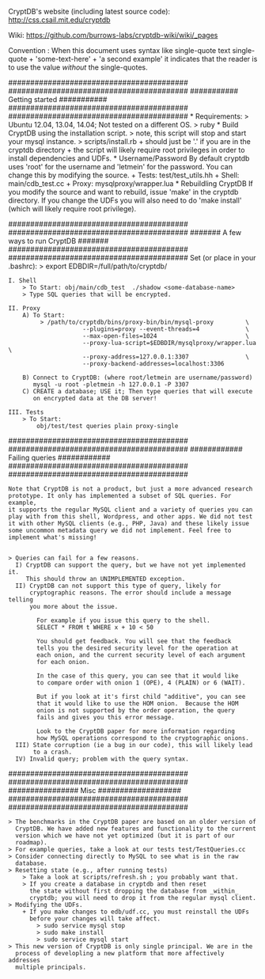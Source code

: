 CryptDB's website (including latest source code): http://css.csail.mit.edu/cryptdb

Wiki: https://github.com/burrows-labs/cryptdb-wiki/wiki/_pages

Convention : When this document uses syntax like
                single-quote text single-quote
                + 'some-text-here'
                + 'a second example'
             it indicates that the reader is to use the value _without_
             the single-quotes.
	     
#########################################
#########################################
########### Getting started   ###########
#########################################
#########################################
    * Requirements:
      > Ubuntu 12.04, 13.04, 14.04; Not tested on a different OS.
      > ruby
    * Build CryptDB using the installation script.
      > note, this script will stop and start your mysql instance.
      > scripts/install.rb <path-to-cryptdb>
        + <path-to-cryptdb> should just be '.' if you are in the cryptdb
          directory
        + the script will likely require root privileges in order to
          install dependencies and UDFs.
    * Username/Password
        By default cryptdb uses 'root' for the username and 'letmein'
        for the password. You can change this by modifying the source.
            + Tests: test/test_utils.hh
            + Shell: main/cdb_test.cc
            + Proxy: mysqlproxy/wrapper.lua
    * Rebuildling CryptDB
        If you modify the source and want to rebuild, issue 'make' in the
        cryptdb directory.  If you change the UDFs you will also need to do
        'make install' (which will likely require root privilege).

#########################################
#########################################
####### A few ways to run CryptDB #######
#########################################
#########################################
    Set (or place in your .bashrc):
    > export EDBDIR=/full/path/to/cryptdb/	

    I. Shell
        > To Start: obj/main/cdb_test  ./shadow <some-database-name>
        > Type SQL queries that will be encrypted.

    II. Proxy
        A) To Start: 
             > /path/to/cryptdb/bins/proxy-bin/bin/mysql-proxy         \
                         --plugins=proxy --event-threads=4             \
                         --max-open-files=1024                         \
                         --proxy-lua-script=$EDBDIR/mysqlproxy/wrapper.lua \
                         --proxy-address=127.0.0.1:3307                \
                         --proxy-backend-addresses=localhost:3306

        B) Connect to CryptDB: (where root/letmein are username/password)
           mysql -u root -pletmein -h 127.0.0.1 -P 3307
        C) CREATE a database; USE it; Then type queries that will execute
           on encrypted data at the DB server!

    III. Tests
        > To Start:
            obj/test/test queries plain proxy-single


#########################################
#########################################
############ Failing queries ############
#########################################
#########################################

	    
    Note that CryptDB is not a product, but just a more advanced research
    prototype. It only has implemented a subset of SQL queries. For example,
    it supports the regular MySQL client and a variety of queries you can
    play with from this shell, Wordpress, and other apps. We did not test
    it with other MySQL clients (e.g., PHP, Java) and these likely issue
    some uncommon metadata query we did not implement. Feel free to
    implement what's missing!


    > Queries can fail for a few reasons.
      I) CryptDB can support the query, but we have not yet implemented it.
         This should throw an UNIMPLEMENTED exception.
      II) CryptDB can not support this type of query, likely for
          cryptographic reasons. The error should include a message telling
          you more about the issue.

            For example if you issue this query to the shell.
            SELECT * FROM t WHERE x + 10 < 50

            You should get feedback. You will see that the feedback
            tells you the desired security level for the operation at
            each onion, and the current security level of each argument
            for each onion.

            In the case of this query, you can see that it would like
            to compare order with onion 1 (OPE), 4 (PLAIN) or 6 (WAIT).

            But if you look at it's first child "additive", you can see
            that it would like to use the HOM onion.  Because the HOM
            onion is not supported by the order operation, the query
            fails and gives you this error message.

            Look to the CryptDB paper for more information regarding
            how MySQL operations correspond to the cryptographic onions.
      III) State corruption (ie a bug in our code), this will likely lead
           to a crash.
      IV) Invalid query; problem with the query syntax.

#########################################
#########################################
################ Misc ###################
#########################################
#########################################

    > The benchmarks in the CryptDB paper are based on an older version of
      CryptDB. We have added new features and functionality to the current
      version which we have not yet optimized (but it is part of our
      roadmap).
    > For example queries, take a look at our tests test/TestQueries.cc
    > Consider connecting directly to MySQL to see what is in the raw
      database.
    > Resetting state (e.g., after running tests)
        > Take a look at scripts/refresh.sh ; you probably want that.
        > If you create a database in cryptdb and then reset
          the state without first dropping the database from _within_
          cryptdb; you will need to drop it from the regular mysql client.
    > Modifying the UDFs.
        + If you make changes to edb/udf.cc, you must reinstall the UDFs
          before your changes will take affect.
            > sudo service mysql stop
            > sudo make install
            > sudo service mysql start
    > This new version of CryptDB is only single principal. We are in the
      process of developling a new platform that more affectively addresses
      multiple principals.

